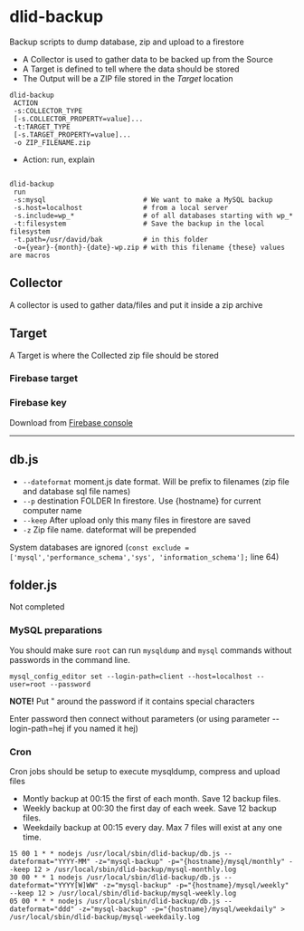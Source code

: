 # dlid-backup
Backup scripts to dump database, zip and upload to a firestore

- A Collector is used to gather data to be backed up from the Source
- A Target is defined to tell where the data should be stored
- The Output will be a ZIP file stored in the *Target* location

```
dlid-backup 
 ACTION
 -s:COLLECTOR_TYPE 
 [-s.COLLECTOR_PROPERTY=value]...
 -t:TARGET_TYPE 
 [-s.TARGET_PROPERTY=value]...
 -o ZIP_FILENAME.zip
```

- Action: run, explain

```

dlid-backup
 run
 -s:mysql                        # We want to make a MySQL backup
 -s.host=localhost               # from a local server
 -s.include=wp_*                 # of all databases starting with wp_*
 -t:filesystem                   # Save the backup in the local filesystem
 -t.path=/usr/david/bak          # in this folder
 -o={year}-{month}-{date}-wp.zip # with this filename {these} values are macros
```

## Collector

A collector is used to gather data/files and put it inside a zip archive

## Target

A Target is where the Collected zip file should be stored

### Firebase target

### Firebase key
Download from [Firebase console](https://console.firebase.google.com/project/dlid-backup/settings/serviceaccounts/adminsdk)

-----------------------------------

## db.js

- `--dateformat` moment.js date format. Will be prefix to filenames (zip file and database sql file names)
- `--p` destination FOLDER In firestore. Use {hostname} for current computer name
- `--keep` After upload only this many files in firestore are saved
- `-z` Zip file name. dateformat will be prepended

System databases are ignored (`const exclude = ['mysql','performance_schema','sys', 'information_schema'];` line 64)

## folder.js

Not completed

### MySQL preparations

You should make sure `root` can run `mysqldump` and `mysql` commands without passwords in the command line.

`mysql_config_editor set --login-path=client --host=localhost --user=root --password`

**NOTE!** Put " around the password if it contains special characters

Enter password then connect without parameters (or using parameter --login-path=hej if you named it hej)

### Cron

Cron jobs should be setup to execute mysqldump, compress and upload files

- Montly backup at 00:15 the first of each month. Save 12 backup files.
- Weekly backup at 00:30 the first day of each week. Save 12 backup files.
- Weekdaily backup at 00:15 every day. Max 7 files will exist at any one time.

```
15 00 1 * * nodejs /usr/local/sbin/dlid-backup/db.js --dateformat="YYYY-MM" -z="mysql-backup" -p="{hostname}/mysql/monthly" --keep 12 > /usr/local/sbin/dlid-backup/mysql-monthly.log
30 00 * * 1 nodejs /usr/local/sbin/dlid-backup/db.js --dateformat="YYYY[W]WW" -z="mysql-backup" -p="{hostname}/mysql/weekly" --keep 12 > /usr/local/sbin/dlid-backup/mysql-weekly.log
05 00 * * * nodejs /usr/local/sbin/dlid-backup/db.js --dateformat="ddd" -z="mysql-backup" -p="{hostname}/mysql/weekdaily" > /usr/local/sbin/dlid-backup/mysql-weekdaily.log
```